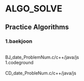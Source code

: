 # ALGO_SOLVE

## Practice Algorithms<br/>

### 1.baekjoon<br/>
<br/>
BJ_date_ProblemNum.c/c++/java/js<br/>
1.codeground<br/><br/>
CD_date_ProbleNum.c/c++/java/js<br/>


